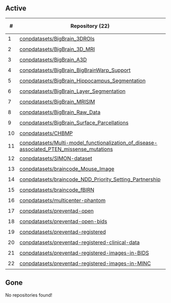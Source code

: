 ## Active
| # | Repository (22) | Stars (7) | Dataset (22) | `run` | `containers-run` |
| --- | --- | --- | --- | --- | --- |
| 1 | [conpdatasets/BigBrain_3DROIs](https://github.com/conpdatasets/BigBrain_3DROIs) | 0 | :heavy_check_mark: |  |  |
| 2 | [conpdatasets/BigBrain_3D_MRI](https://github.com/conpdatasets/BigBrain_3D_MRI) | 0 | :heavy_check_mark: |  |  |
| 3 | [conpdatasets/BigBrain_A3D](https://github.com/conpdatasets/BigBrain_A3D) | 0 | :heavy_check_mark: |  |  |
| 4 | [conpdatasets/BigBrain_BigBrainWarp_Support](https://github.com/conpdatasets/BigBrain_BigBrainWarp_Support) | 0 | :heavy_check_mark: |  |  |
| 5 | [conpdatasets/BigBrain_Hippocampus_Segmentation](https://github.com/conpdatasets/BigBrain_Hippocampus_Segmentation) | 0 | :heavy_check_mark: |  |  |
| 6 | [conpdatasets/BigBrain_Layer_Segmentation](https://github.com/conpdatasets/BigBrain_Layer_Segmentation) | 0 | :heavy_check_mark: |  |  |
| 7 | [conpdatasets/BigBrain_MRISIM](https://github.com/conpdatasets/BigBrain_MRISIM) | 1 | :heavy_check_mark: |  |  |
| 8 | [conpdatasets/BigBrain_Raw_Data](https://github.com/conpdatasets/BigBrain_Raw_Data) | 0 | :heavy_check_mark: |  |  |
| 9 | [conpdatasets/BigBrain_Surface_Parcellations](https://github.com/conpdatasets/BigBrain_Surface_Parcellations) | 0 | :heavy_check_mark: |  |  |
| 10 | [conpdatasets/CHBMP](https://github.com/conpdatasets/CHBMP) | 2 | :heavy_check_mark: |  |  |
| 11 | [conpdatasets/Multi-model_functionalization_of_disease-associated_PTEN_missense_mutations](https://github.com/conpdatasets/Multi-model_functionalization_of_disease-associated_PTEN_missense_mutations) | 1 | :heavy_check_mark: |  |  |
| 12 | [conpdatasets/SIMON-dataset](https://github.com/conpdatasets/SIMON-dataset) | 1 | :heavy_check_mark: |  |  |
| 13 | [conpdatasets/braincode_Mouse_Image](https://github.com/conpdatasets/braincode_Mouse_Image) | 0 | :heavy_check_mark: |  |  |
| 14 | [conpdatasets/braincode_NDD_Priority_Setting_Partnership](https://github.com/conpdatasets/braincode_NDD_Priority_Setting_Partnership) | 0 | :heavy_check_mark: |  |  |
| 15 | [conpdatasets/braincode_fBIRN](https://github.com/conpdatasets/braincode_fBIRN) | 0 | :heavy_check_mark: |  |  |
| 16 | [conpdatasets/multicenter-phantom](https://github.com/conpdatasets/multicenter-phantom) | 0 | :heavy_check_mark: |  |  |
| 17 | [conpdatasets/preventad-open](https://github.com/conpdatasets/preventad-open) | 0 | :heavy_check_mark: |  |  |
| 18 | [conpdatasets/preventad-open-bids](https://github.com/conpdatasets/preventad-open-bids) | 1 | :heavy_check_mark: |  |  |
| 19 | [conpdatasets/preventad-registered](https://github.com/conpdatasets/preventad-registered) | 1 | :heavy_check_mark: |  |  |
| 20 | [conpdatasets/preventad-registered-clinical-data](https://github.com/conpdatasets/preventad-registered-clinical-data) | 0 | :heavy_check_mark: |  |  |
| 21 | [conpdatasets/preventad-registered-images-in-BIDS](https://github.com/conpdatasets/preventad-registered-images-in-BIDS) | 0 | :heavy_check_mark: |  |  |
| 22 | [conpdatasets/preventad-registered-images-in-MINC](https://github.com/conpdatasets/preventad-registered-images-in-MINC) | 0 | :heavy_check_mark: |  |  |

## Gone
No repositories found!
